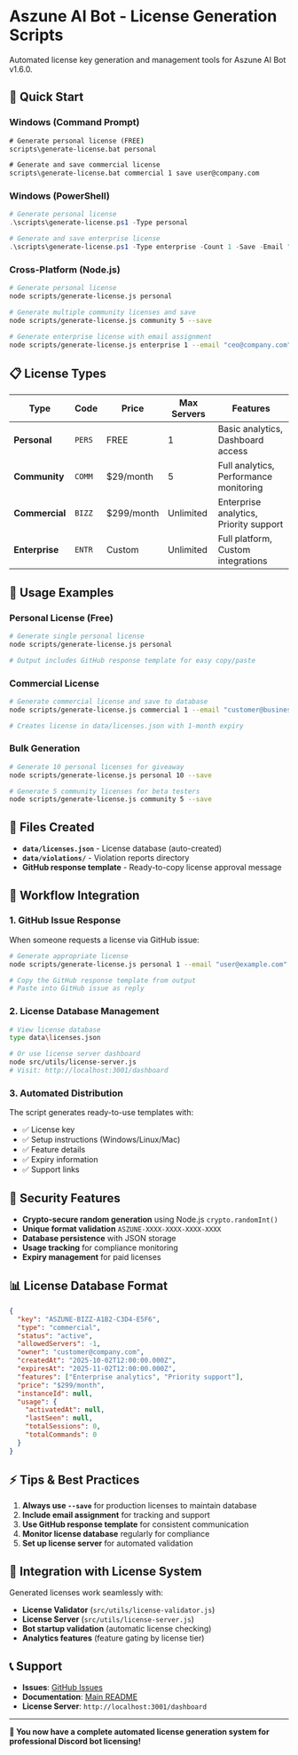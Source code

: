# Aszune AI Bot - License Generation Scripts

Automated license key generation and management tools for Aszune AI Bot v1.6.0.

## 🔑 **Quick Start**

### **Windows (Command Prompt)**
```cmd
# Generate personal license (FREE)
scripts\generate-license.bat personal

# Generate and save commercial license
scripts\generate-license.bat commercial 1 save user@company.com
```

### **Windows (PowerShell)**
```powershell
# Generate personal license
.\scripts\generate-license.ps1 -Type personal

# Generate and save enterprise license
.\scripts\generate-license.ps1 -Type enterprise -Count 1 -Save -Email "user@company.com"
```

### **Cross-Platform (Node.js)**
```bash
# Generate personal license
node scripts/generate-license.js personal

# Generate multiple community licenses and save
node scripts/generate-license.js community 5 --save

# Generate enterprise license with email assignment
node scripts/generate-license.js enterprise 1 --email "ceo@company.com" --save
```

## 📋 **License Types**

| Type | Code | Price | Max Servers | Features |
|------|------|-------|-------------|----------|
| **Personal** | `PERS` | FREE | 1 | Basic analytics, Dashboard access |
| **Community** | `COMM` | $29/month | 5 | Full analytics, Performance monitoring |
| **Commercial** | `BIZZ` | $299/month | Unlimited | Enterprise analytics, Priority support |
| **Enterprise** | `ENTR` | Custom | Unlimited | Full platform, Custom integrations |

## 🚀 **Usage Examples**

### **Personal License (Free)**
```bash
# Generate single personal license
node scripts/generate-license.js personal

# Output includes GitHub response template for easy copy/paste
```

### **Commercial License**
```bash
# Generate commercial license and save to database
node scripts/generate-license.js commercial 1 --email "customer@business.com" --save

# Creates license in data/licenses.json with 1-month expiry
```

### **Bulk Generation**
```bash
# Generate 10 personal licenses for giveaway
node scripts/generate-license.js personal 10 --save

# Generate 5 community licenses for beta testers
node scripts/generate-license.js community 5 --save
```

## 📁 **Files Created**

- **`data/licenses.json`** - License database (auto-created)
- **`data/violations/`** - Violation reports directory
- **GitHub response template** - Ready-to-copy license approval message

## 🎯 **Workflow Integration**

### **1. GitHub Issue Response**
When someone requests a license via GitHub issue:
```bash
# Generate appropriate license
node scripts/generate-license.js personal 1 --email "user@example.com" --save

# Copy the GitHub response template from output
# Paste into GitHub issue as reply
```

### **2. License Database Management**
```bash
# View license database
type data\licenses.json

# Or use license server dashboard
node src/utils/license-server.js
# Visit: http://localhost:3001/dashboard
```

### **3. Automated Distribution**
The script generates ready-to-use templates with:
- ✅ License key
- ✅ Setup instructions (Windows/Linux/Mac)
- ✅ Feature details
- ✅ Expiry information
- ✅ Support links

## 🔐 **Security Features**

- **Crypto-secure random generation** using Node.js `crypto.randomInt()`
- **Unique format validation** `ASZUNE-XXXX-XXXX-XXXX-XXXX`
- **Database persistence** with JSON storage
- **Usage tracking** for compliance monitoring
- **Expiry management** for paid licenses

## 📊 **License Database Format**

```json
{
  "key": "ASZUNE-BIZZ-A1B2-C3D4-E5F6",
  "type": "commercial",
  "status": "active",
  "allowedServers": -1,
  "owner": "customer@company.com",
  "createdAt": "2025-10-02T12:00:00.000Z",
  "expiresAt": "2025-11-02T12:00:00.000Z",
  "features": ["Enterprise analytics", "Priority support"],
  "price": "$299/month",
  "instanceId": null,
  "usage": {
    "activatedAt": null,
    "lastSeen": null,
    "totalSessions": 0,
    "totalCommands": 0
  }
}
```

## ⚡ **Tips & Best Practices**

1. **Always use `--save`** for production licenses to maintain database
2. **Include email assignment** for tracking and support
3. **Use GitHub response template** for consistent communication
4. **Monitor license database** regularly for compliance
5. **Set up license server** for automated validation

## 🔧 **Integration with License System**

Generated licenses work seamlessly with:
- **License Validator** (`src/utils/license-validator.js`)
- **License Server** (`src/utils/license-server.js`)
- **Bot startup validation** (automatic license checking)
- **Analytics features** (feature gating by license tier)

## 📞 **Support**

- **Issues**: [GitHub Issues](https://github.com/powerfulqa/aszune-ai-bot/issues)
- **Documentation**: [Main README](../README.md)
- **License Server**: `http://localhost:3001/dashboard`

---

**🎉 You now have a complete automated license generation system for professional Discord bot licensing!**